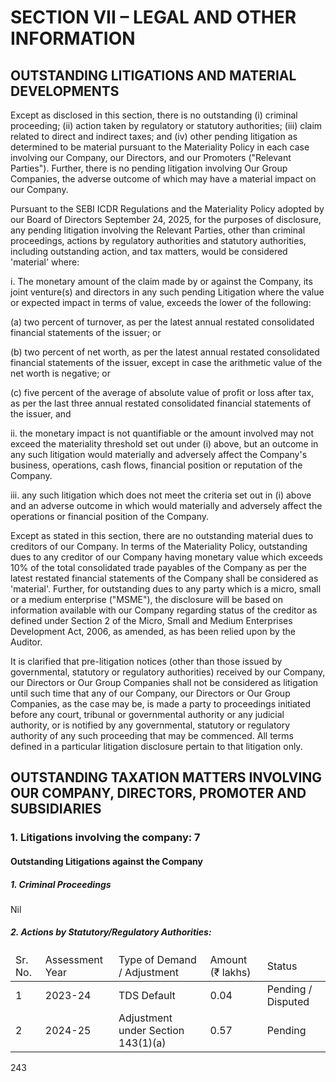 # SECTION VII – LEGAL AND OTHER INFORMATION

## OUTSTANDING LITIGATIONS AND MATERIAL DEVELOPMENTS

Except as disclosed in this section, there is no outstanding (i) criminal proceeding; (ii) action taken by regulatory or statutory authorities; (iii) claim related to direct and indirect taxes; and (iv) other pending litigation as determined to be material pursuant to the Materiality Policy in each case involving our Company, our Directors, and our Promoters ("Relevant Parties"). Further, there is no pending litigation involving Our Group Companies, the adverse outcome of which may have a material impact on our Company.

Pursuant to the SEBI ICDR Regulations and the Materiality Policy adopted by our Board of Directors September 24, 2025, for the purposes of disclosure, any pending litigation involving the Relevant Parties, other than criminal proceedings, actions by regulatory authorities and statutory authorities, including outstanding action, and tax matters, would be considered 'material' where:

i. The monetary amount of the claim made by or against the Company, its joint venture(s) and directors in any such pending Litigation where the value or expected impact in terms of value, exceeds the lower of the following:

(a) two percent of turnover, as per the latest annual restated consolidated financial statements of the issuer; or

(b) two percent of net worth, as per the latest annual restated consolidated financial statements of the issuer, except in case the arithmetic value of the net worth is negative; or

(c) five percent of the average of absolute value of profit or loss after tax, as per the last three annual restated consolidated financial statements of the issuer, and

ii. the monetary impact is not quantifiable or the amount involved may not exceed the materiality threshold set out under (i) above, but an outcome in any such litigation would materially and adversely affect the Company's business, operations, cash flows, financial position or reputation of the Company.

iii. any such litigation which does not meet the criteria set out in (i) above and an adverse outcome in which would materially and adversely affect the operations or financial position of the Company.

Except as stated in this section, there are no outstanding material dues to creditors of our Company. In terms of the Materiality Policy, outstanding dues to any creditor of our Company having monetary value which exceeds 10% of the total consolidated trade payables of the Company as per the latest restated financial statements of the Company shall be considered as 'material'. Further, for outstanding dues to any party which is a micro, small or a medium enterprise ("MSME"), the disclosure will be based on information available with our Company regarding status of the creditor as defined under Section 2 of the Micro, Small and Medium Enterprises Development Act, 2006, as amended, as has been relied upon by the Auditor.

It is clarified that pre-litigation notices (other than those issued by governmental, statutory or regulatory authorities) received by our Company, our Directors or Our Group Companies shall not be considered as litigation until such time that any of our Company, our Directors or Our Group Companies, as the case may be, is made a party to proceedings initiated before any court, tribunal or governmental authority or any judicial authority, or is notified by any governmental, statutory or regulatory authority of any such proceeding that may be commenced. All terms defined in a particular litigation disclosure pertain to that litigation only.

## OUTSTANDING TAXATION MATTERS INVOLVING OUR COMPANY, DIRECTORS, PROMOTER AND SUBSIDIARIES

### 1. Litigations involving the company: 7

#### Outstanding Litigations against the Company

##### 1. Criminal Proceedings

Nil

##### 2. Actions by Statutory/Regulatory Authorities:

<table><thead><tr><td>Sr. No.</td><td>Assessment Year</td><td>Type of Demand / Adjustment</td><td>Amount (₹ lakhs)</td><td>Status</td></tr></thead><tbody><tr><td>1</td><td>2023-24</td><td>TDS Default</td><td>0.04</td><td>Pending / Disputed</td></tr><tr><td>2</td><td>2024-25</td><td>Adjustment under Section 143(1)(a)</td><td>0.57</td><td>Pending</td></tr></tbody></table>

243